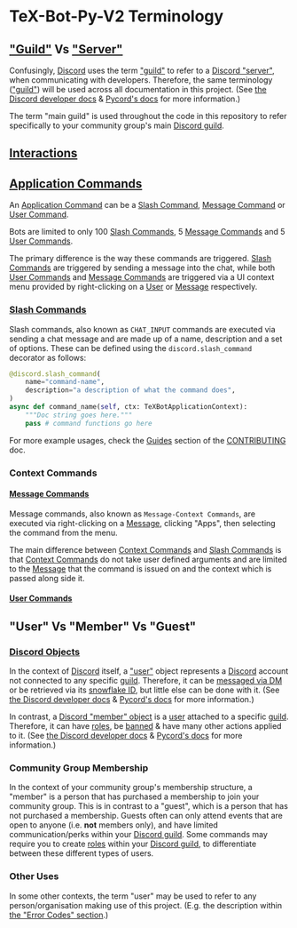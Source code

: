 # TeX-Bot-Py-V2 Terminology

## ["Guild"](https://discord.com/developers/docs/resources/guild) Vs ["Server"](https://wikipedia.org/wiki/Discord#Servers)

Confusingly, [Discord](https://discord.com) uses the term ["guild"](https://discord.com/developers/docs/resources/guild) to refer to a [Discord "server"](https://wikipedia.org/wiki/Discord#Servers), when communicating with developers.
Therefore, the same terminology (["guild"](https://discord.com/developers/docs/resources/guild)) will be used across all documentation in this project.
(See [the Discord developer docs](https://discord.com/developers/docs/resources/guild) & [Pycord's docs](https://docs.pycord.dev/en/stable/api/models.html#discord.Guild) for more information.)

The term "main guild" is used throughout the code in this repository to refer specifically to your community group's main [Discord guild](https://discord.com/developers/docs/resources/guild).


## [Interactions](https://discord.com/developers/docs/interactions/overview)






## [Application Commands](https://discord.com/developers/docs/interactions/application-commands)


An [Application Command](https://discord.com/developers/docs/interactions/application-commands) can be a [Slash Command](#slash-commands), [Message Command](#message-commands) or [User Command](#user-commands).

Bots are limited to only 100 [Slash Commands](#slash-commands), 5 [Message Commands](#message-commands) and 5 [User Commands](#user-commands).

The primary difference is the way these commands are triggered. [Slash Commands](#slash-commands) are triggered by sending a message into the chat, while both [User Commands](#user-commands) and [Message Commands](#message-commands) are triggered via a UI context menu provided by right-clicking on a [User](https://discord.com/developers/docs/resources/user) or [Message](https://discord.com/developers/docs/resources/message) respectively.


### [Slash Commands](https://discord.com/developers/docs/interactions/application-commands#slash-commands)


Slash commands, also known as `CHAT_INPUT` commands are executed via sending a chat message and are made up of a name, description and a set of options. These can be defined using the `discord.slash_command` decorator as follows:
```python
@discord.slash_command(
    name="command-name",
    description="a description of what the command does",
)
async def command_name(self, ctx: TeXBotApplicationContext):
    """Doc string goes here."""
    pass # command functions go here
```


For more example usages, check the [Guides](CONTRIBUTING#Guides) section of the [CONTRIBUTING](CONTRIBUTING.md) doc.


### Context Commands

#### [Message Commands](https://discord.com/developers/docs/interactions/application-commands#message-commands)


Message commands, also known as `Message-Context Commands`, are executed via right-clicking on a [Message](https://discord.com/developers/docs/resources/message), clicking "Apps", then selecting the command from the menu. 

The main difference between [Context Commands](#context-commands) and [Slash Commands](#slash-commands) is that [Context Commands](#context-commands) do not take user defined arguments and are limited to the [Message](https://discord.com/developers/docs/resources/message) that the command is issued on and the context which is passed along side it.


#### [User Commands](https://discord.com/developers/docs/interactions/application-commands#user-commands)



## "User" Vs "Member" Vs "Guest"

### [Discord Objects](https://discord.com/developers/docs)

In the context of [Discord](https://discord.com) itself, a ["user"](https://discord.com/developers/docs/resources/user) object represents a [Discord](https://discord.com) account not connected to any specific [guild](https://discord.com/developers/docs/resources/guild).
Therefore, it can be [messaged via DM](https://dictionary.com/browse/dm) or be retrieved via its [snowflake ID](https://discord.com/developers/docs/reference#snowflakes), but little else can be done with it.
(See [the Discord developer docs](https://discord.com/developers/docs/resources/user) & [Pycord's docs](https://docs.pycord.dev/en/stable/api/models.html#users) for more information.)

In contrast, a [Discord "member" object](https://discord.com/developers/docs/resources/guild#guild-member-object) is a [user](https://discord.com/developers/docs/resources/user) attached to a specific [guild](https://discord.com/developers/docs/resources/guild).
Therefore, it can have [roles](https://discord.com/developers/docs/topics/permissions#role-object), be [banned](https://discord.com/developers/docs/resources/guild#ban-object) & have many other actions applied to it.
(See [the Discord developer docs](https://discord.com/developers/docs/resources/guild#guild-member-object) & [Pycord's docs](https://docs.pycord.dev/en/stable/api/models.html#discord.Member) for more information.)

### Community Group Membership

In the context of your community group's membership structure, a "member" is a person that has purchased a membership to join your community group.
This is in contrast to a "guest", which is a person that has not purchased a membership.
Guests often can only attend events that are open to anyone (i.e. **not** members only), and have limited communication/perks within your [Discord guild](https://discord.com/developers/docs/resources/guild).
Some commands may require you to create [roles](https://discord.com/developers/docs/topics/permissions#role-object) within your [Discord guild](https://discord.com/developers/docs/resources/guild), to differentiate between these different types of users.

### Other Uses

In some other contexts, the term "user" may be used to refer to any person/organisation making use of this project.
(E.g. the description within [the "Error Codes" section](#error-codes).)






